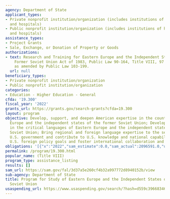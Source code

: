 ```yaml
---
agency: Department of State
applicant_types:
- Private nonprofit institution/organization (includes institutions of higher education
  and hospitals)
- Public nonprofit institution/organization (includes institutions of higher education
  and hospitals)
assistance_types:
- Project Grants
- Sale, Exchange, or Donation of Property or Goods
authorizations:
- text: Research and Training for Eastern Europe and the Independent States of the
    Former Soviet Union Act of 1983, Public Law 90-164, Title VIII, 97 Stat. 1948,
    as amended by Public Law 103-199.
  url: null
beneficiary_types:
- Private nonprofit institution/organization
- Public nonprofit institution/organization
categories:
- Education - Higher Education - General
cfda: '19.300'
fiscal_year: '2022'
grants_url: https://grants.gov/search-grants?cfda=19.300
layout: program
objective: Develop, support, and deepen American expertise in the countries of Eastern
  Europe and the independent states of the former Soviet Union; Develop American proficiency
  in the critical languages of Eastern Europe and the independent states of the former
  Soviet Union; Bring regional and foreign language expertise to the service of the
  U.S. government and contribute to U.S. knowledge and national capability, and advance
  U.S. foreign policy goals and foster international collaboration and understanding.
obligations: '[{"x":"2022","sam_estimate":0.0,"sam_actual":2096591.0,"usa_spending_actual":1996470.77},{"x":"2023","sam_estimate":2000000.0,"sam_actual":0.0,"usa_spending_actual":1959469.26},{"x":"2024","sam_estimate":2000000.0,"sam_actual":0.0,"usa_spending_actual":-30289.37}]'
permalink: /program/19.300.html
popular_name: (Title VIII)
program_type: assistance_listing
results: []
sam_url: https://sam.gov/fal/3d37a5e260cf4b32a997772d8940152b/view
sub-agency: Department of State
title: Program for Study of Eastern Europe and the Independent States of the Former
  Soviet Union
usaspending_url: https://www.usaspending.gov/search/?hash=d559c3966834697b25770e86f36eb0fe
---
```

